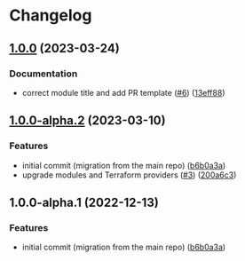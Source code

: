 # Changelog

## [1.0.0](https://github.com/camptocamp/devops-stack-module-cluster-eks/compare/v1.0.0-alpha.2...v1.0.0) (2023-03-24)


### Documentation

* correct module title and add PR template ([#6](https://github.com/camptocamp/devops-stack-module-cluster-eks/issues/6)) ([13eff88](https://github.com/camptocamp/devops-stack-module-cluster-eks/commit/13eff8865dd720be595c41afed6f88aad19f874a))

## [1.0.0-alpha.2](https://github.com/camptocamp/devops-stack-module-cluster-eks/compare/v1.0.0...v1.0.0-alpha.2) (2023-03-10)


### Features

* initial commit (migration from the main repo) ([b6b0a3a](https://github.com/camptocamp/devops-stack-module-cluster-eks/commit/b6b0a3aab02dfe2ea07b505d3f50dcad877f21e4))
* upgrade modules and Terraform providers ([#3](https://github.com/camptocamp/devops-stack-module-cluster-eks/issues/3)) ([200a6c3](https://github.com/camptocamp/devops-stack-module-cluster-eks/commit/200a6c32da9de6e627d13e82f3a3c2897ef17d55))

## 1.0.0-alpha.1 (2022-12-13)


### Features

* initial commit (migration from the main repo) ([b6b0a3a](https://github.com/camptocamp/devops-stack-module-cluster-eks/commit/b6b0a3aab02dfe2ea07b505d3f50dcad877f21e4))
